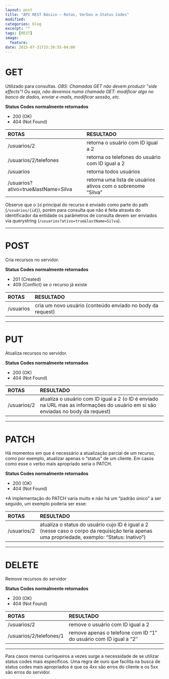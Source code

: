 ```yaml
---
layout: post
title: "API REST Básico – Rotas, Verbos e Status Codes"
modified:
categories: blog
excerpt: ""
tags: [REST]
image:
  feature:
date: 2015-07-31T15:39:55-04:00
---
```


# GET

Utilizado para consultas. 
*OBS: Chamadas GET não devem produzir "side effects"! Ou seja, não devemos numa chamada GET: modificar algo no banco de dados, enviar e-mails, modificar sessão, etc.*

**Status Codes normalmente retornados**

* 200 (OK)
* 404 (Not Found)

<div class="spacing"></div>

| ROTAS | RESULTADO |
|:---|:---|
| /usuarios/2 | retorna o usuário com ID igual a 2 |
| /usuarios/2/telefones	| retorna os telefones do usuário com ID igual a 2 |
| /usuarios	| retorna todos usuários |
| /usuarios?ativo=true&lastName=Silva | retorna uma lista de usuários ativos com o sobrenome “Silva” |

Observe que o `Id` principal do recurso é enviado como parte do path (`/usuários/{id}`), porém para consulta que não é feita através do identificador da entidade os parâmetros de consulta devem ser enviados via querystring (`/usuarios?ativo=true&lastName=Silva`).

---

# POST

Cria recursos no servidor.​

**Status Codes normalmente retornados**

* 201 (Created)
* 409 (Conflict) se o recurso já existe

<div class="spacing"></div>

| ROTAS | RESULTADO |
|:---|:---|
| /usuarios | cria um novo usuário (conteúdo enviado no body da request) |

---

# PUT

Atualiza recursos no servidor.

**Status Codes normalmente retornados**

* 200 (OK)
* 404 (Not Found)


<div class="spacing"></div>

| ROTAS | RESULTADO |
|:---|:---|
| /usuarios/2 | atualiza o usuário com ID igual a 2 (o ID é enviado na URL mas as informações do usuário em si são enviadas no body da request)|

---

# PATCH

Há momentos em que é necessário a atualização parcial de um recurso, como por exemplo, atualizar apenas o “status” de um cliente. Em casos como esse o verbo mais apropriado seria o PATCH.

**Status Codes normalmente retornados**

* 200 (OK)
* 404 (Not Found)

*A implementação do PATCH varia muito e não há um “padrão único” a ser seguido, um exemplo poderia ser esse:

| ROTAS | RESULTADO |
|:---|:---|
| /usuarios/2 | atualiza o status do usuário cujo ID é igual a 2 (nesse caso o corpo da requisição teria apenas uma propriedade, exemplo: “Status: Inativo”) |
 
---

# DELETE

Remove recursos do servidor

**Status Codes normalmente retornados**

* 200 (OK)
* 404 (Not Found)

<div class="spacing"></div>

| ROTAS | RESULTADO |
|:---|:---|
| /usuarios/2 | remove o usuário com ID igual a 2 |
| /usuarios/2/telefones/1 | remove apenas o telefone com ID “1″ do usuário com ID igual a “2″ |

---

Para casos menos curriqueiros a vezes surge a necessidade de se utilizar status codes mais específicos. Uma regra de ouro que facilita na busca de status codes mais apropriados é que os 4xx são erros do cliente e os 5xx são erros do servidor.